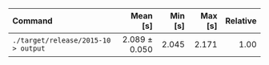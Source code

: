 | Command | Mean [s] | Min [s] | Max [s] | Relative |
|:---|---:|---:|---:|---:|
| `./target/release/2015-10 > output` | 2.089 ± 0.050 | 2.045 | 2.171 | 1.00 |
